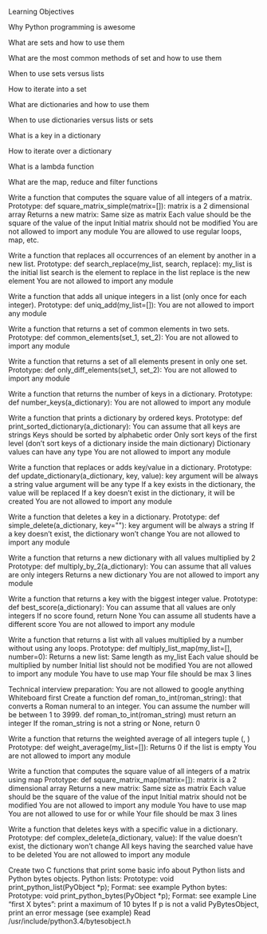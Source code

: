 Learning Objectives

Why Python programming is awesome

What are sets and how to use them

What are the most common methods of set and how to use them

When to use sets versus lists

How to iterate into a set

What are dictionaries and how to use them

When to use dictionaries versus lists or sets

What is a key in a dictionary

How to iterate over a dictionary

What is a lambda function

What are the map, reduce and filter functions


Write a function that computes the square value of all integers of a matrix.
  Prototype: def square_matrix_simple(matrix=[]):
  matrix is a 2 dimensional array
  Returns a new matrix:
   Same size as matrix
   Each value should be the square of the value of the input
  Initial matrix should not be modified
  You are not allowed to import any module
  You are allowed to use regular loops, map, etc.
  
Write a function that replaces all occurrences of an element by another in a new list.
  Prototype: def search_replace(my_list, search, replace):
  my_list is the initial list
  search is the element to replace in the list
  replace is the new element
  You are not allowed to import any module
  
Write a function that adds all unique integers in a list (only once for each integer).
  Prototype: def uniq_add(my_list=[]):
  You are not allowed to import any module
  
Write a function that returns a set of common elements in two sets.
  Prototype: def common_elements(set_1, set_2):
  You are not allowed to import any module
  
Write a function that returns a set of all elements present in only one set.
  Prototype: def only_diff_elements(set_1, set_2):
  You are not allowed to import any module
  
Write a function that returns the number of keys in a dictionary.
  Prototype: def number_keys(a_dictionary):
  You are not allowed to import any module
  
Write a function that prints a dictionary by ordered keys.
  Prototype: def print_sorted_dictionary(a_dictionary):
  You can assume that all keys are strings
  Keys should be sorted by alphabetic order
  Only sort keys of the first level (don’t sort keys of a dictionary inside the main dictionary)
  Dictionary values can have any type
  You are not allowed to import any module
  
Write a function that replaces or adds key/value in a dictionary.
  Prototype: def update_dictionary(a_dictionary, key, value):
  key argument will be always a string
  value argument will be any type
  If a key exists in the dictionary, the value will be replaced
  If a key doesn’t exist in the dictionary, it will be created
  You are not allowed to import any module
  
Write a function that deletes a key in a dictionary.
  Prototype: def simple_delete(a_dictionary, key=""):
  key argument will be always a string
  If a key doesn’t exist, the dictionary won’t change
  You are not allowed to import any module
  
Write a function that returns a new dictionary with all values multiplied by 2
  Prototype: def multiply_by_2(a_dictionary):
  You can assume that all values are only integers
  Returns a new dictionary
  You are not allowed to import any module
  
Write a function that returns a key with the biggest integer value.
  Prototype: def best_score(a_dictionary):
  You can assume that all values are only integers
  If no score found, return None
  You can assume all students have a different score
  You are not allowed to import any module
  
Write a function that returns a list with all values multiplied by a number without using any loops.
  Prototype: def multiply_list_map(my_list=[], number=0):
  Returns a new list:
   Same length as my_list
   Each value should be multiplied by number
  Initial list should not be modified
  You are not allowed to import any module
  You have to use map
  Your file should be max 3 lines
  
Technical interview preparation:
  You are not allowed to google anything
  Whiteboard first
Create a function def roman_to_int(roman_string): that converts a Roman numeral to an integer.
  You can assume the number will be between 1 to 3999.
  def roman_to_int(roman_string) must return an integer
  If the roman_string is not a string or None, return 0
  
Write a function that returns the weighted average of all integers tuple (<score>, <weight>)
  Prototype: def weight_average(my_list=[]):
  Returns 0 if the list is empty
  You are not allowed to import any module
  
Write a function that computes the square value of all integers of a matrix using map
  Prototype: def square_matrix_map(matrix=[]):
  matrix is a 2 dimensional array
  Returns a new matrix:
   Same size as matrix
   Each value should be the square of the value of the input
  Initial matrix should not be modified
  You are not allowed to import any module
  You have to use map
  You are not allowed to use for or while
  Your file should be max 3 lines
  
Write a function that deletes keys with a specific value in a dictionary.
  Prototype: def complex_delete(a_dictionary, value):
  If the value doesn’t exist, the dictionary won’t change
  All keys having the searched value have to be deleted
  You are not allowed to import any module
  
Create two C functions that print some basic info about Python lists and Python bytes objects.
Python lists:
  Prototype: void print_python_list(PyObject *p);
  Format: see example
Python bytes:
  Prototype: void print_python_bytes(PyObject *p);
  Format: see example
  Line “first X bytes”: print a maximum of 10 bytes
  If p is not a valid PyBytesObject, print an error message (see example)
  Read /usr/include/python3.4/bytesobject.h
